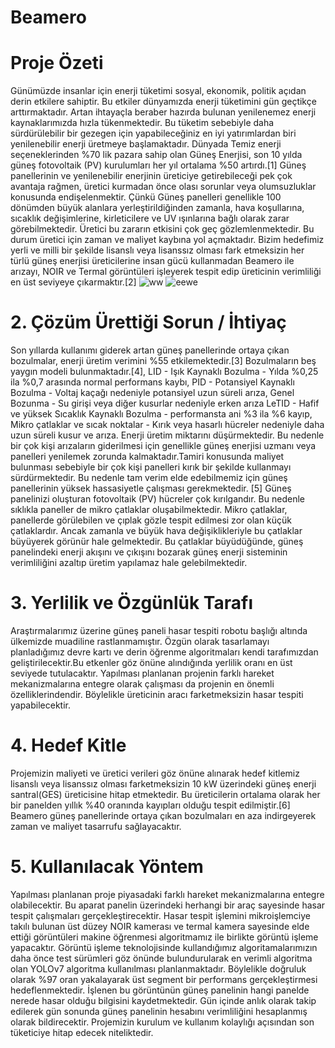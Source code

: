 # Beamero
# Proje Özeti 
Günümüzde insanlar için enerji tüketimi sosyal, ekonomik, politik açıdan derin etkilere sahiptir. Bu etkiler dünyamızda enerji tüketimini gün geçtikçe arttırmaktadır.  Artan ihtayaçla beraber hazırda bulunan yenilenemez enerji kaynaklarımızda hızla tükenmektedir.  Bu tüketim sebebiyle daha sürdürülebilir bir gezegen için yapabileceğiniz en iyi yatırımlardan biri yenilenebilir enerji üretmeye başlamaktadır.
 Dünyada Temiz enerji seçeneklerinden %70 lik pazara sahip olan Güneş Enerjisi, son 10 yılda güneş fotovoltaik (PV) kurulumları her yıl ortalama %50 artırdı.[1] Güneş panellerinin ve yenilenebilir enerjinin üreticiye getirebileceği pek çok avantaja rağmen, üretici kurmadan önce olası sorunlar veya olumsuzluklar konusunda endişelenmektir. Çünkü Güneş panelleri genellikle 100 dönümden büyük alanlara yerleştirildiğinden zamanla, hava koşullarına, sıcaklık değişimlerine, kirleticilere ve UV ışınlarına bağlı olarak zarar görebilmektedir. Üretici bu zararın etkisini çok geç gözlemlenmektedir. Bu durum üretici için zaman ve maliyet kaybına yol açmaktadır.
Bizim hedefimiz yerli ve milli bir şekilde lisanslı veya lisanssız olması fark etmeksizin her türlü güneş enerjisi üreticilerine insan gücü kullanmadan Beamero ile arızayı, NOIR ve Termal görüntüleri işleyerek tespit edip üreticinin verimliliği en üst seviyeye çıkarmaktır.[2]
 ![ww](https://user-images.githubusercontent.com/47918693/211150177-74116c99-5751-4d7c-857c-88fbca1b0f54.png)
![eewe](https://user-images.githubusercontent.com/47918693/211150179-db90399e-a174-44f6-ab75-ba1b02c84c84.png)
 #  2.  Çözüm Ürettiği Sorun / İhtiyaç 
Son yıllarda kullanımı giderek artan güneş panellerinde ortaya çıkan bozulmalar, enerji üretim verimini %55 etkilemektedir.[3] Bozulmaların beş yaygın modeli bulunmaktadır.[4], 
LID - Işık Kaynaklı Bozulma - Yılda %0,25 ila %0,7 arasında normal performans kaybı,
PID - Potansiyel Kaynaklı Bozulma - Voltaj kaçağı nedeniyle potansiyel uzun süreli arıza, 
Genel Bozunma - Su girişi veya diğer kusurlar nedeniyle erken arıza
LeTID - Hafif ve yüksek Sıcaklık Kaynaklı Bozulma - performansta ani %3 ila %6 kayıp,
Mikro çatlaklar ve sıcak noktalar - Kırık veya hasarlı hücreler nedeniyle daha uzun süreli kusur ve arıza.
Enerji üretim miktarını düşürmektedir. Bu nedenle bir çok  kişi arızaların giderilmesi için genellikle güneş enerjisi uzmanı  veya panelleri yenilemek zorunda kalmaktadır.Tamiri konusunda maliyet bulunması sebebiyle bir çok kişi panelleri kırık bir şekilde kullanmayı sürdürmektedir. Bu nedenle tam verim elde edebilmemiz için güneş panellerinin yüksek hassasiyetle çalışması gerekmektedir.  [5]
Güneş panelinizi oluşturan fotovoltaik (PV) hücreler çok kırılgandır. Bu nedenle sıklıkla paneller de mikro çatlaklar oluşabilmektedir. Mikro çatlaklar, panellerde görülebilen ve çıplak gözle tespit edilmesi zor olan küçük çatlaklardır. Ancak zamanla ve büyük hava değişiklikleriyle bu çatlaklar büyüyerek görünür hale gelmektedir. Bu çatlaklar büyüdüğünde, güneş panelindeki enerji akışını ve çıkışını bozarak güneş enerji sisteminin verimliliğini azaltıp üretim yapılamaz hale gelebilmektedir.
 #    3.  Yerlilik ve Özgünlük Tarafı 
Araştırmalarımız üzerine güneş paneli hasar tespiti robotu başlığı altında ülkemizde muadiline rastlanmamıştır. Özgün olarak tasarlamayı planladığımız devre kartı ve derin öğrenme algoritmaları  kendi tarafımızdan geliştirilecektir.Bu etkenler göz önüne alındığında yerlilik oranı en üst seviyede tutulacaktır.
Yapılması planlanan projenin farklı hareket mekanizmalarına entegre olarak çalışması da projenin en önemli özelliklerindendir. Böylelikle üreticinin aracı farketmeksizin hasar tespiti yapabilecektir.

# 4.  Hedef Kitle 
Projemizin maliyeti ve üretici verileri göz önüne alınarak hedef kitlemiz lisanslı veya lisanssız olması farketmeksizin 10 kW üzerindeki  güneş enerji santral(GES) üreticisine hitap etmektedir. Bu üreticilerin ortalama olarak her bir panelden yıllık %40 oranında kayıpları olduğu tespit edilmiştir.[6] Beamero güneş panellerinde ortaya çıkan bozulmaları en aza indirgeyerek zaman ve maliyet tasarrufu sağlayacaktır. 

# 5. Kullanılacak Yöntem 
Yapılması planlanan proje piyasadaki farklı hareket mekanizmalarına entegre olabilecektir. Bu aparat panelin üzerindeki herhangi bir araç sayesinde hasar tespit çalışmaları gerçekleştirecektir. Hasar tespit işlemini mikroişlemciye takılı bulunan üst düzey NOIR kamerası ve termal kamera sayesinde elde ettiği görüntüleri makine öğrenmesi algoritmamız ile birlikte görüntü işleme yapacaktır. Görüntü işleme teknolojisinde kullandığımız algoritamalarımızın daha önce test sürümleri göz önünde bulundurularak en verimli algoritma olan YOLOv7 algoritma kullanılması planlanmaktadır. Böylelikle doğruluk olarak  %97 oran yakalayarak üst segment bir performans gerçekleştirmesi hedeflenmektedir. İşlenen bu görüntünün güneş panelinin hangi panelde nerede hasar olduğu bilgisini kaydetmektedir. Gün içinde anlık olarak takip edilerek gün sonunda güneş  panelinin hesabını verimliliğini hesaplanmış olarak bildirecektir. Projemizin kurulum ve kullanım kolaylığı açısından son tüketiciye hitap edecek niteliktedir.

